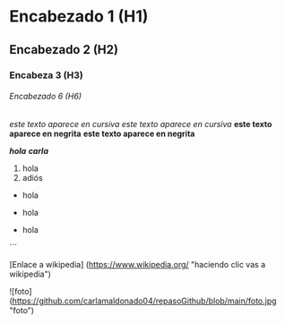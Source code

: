 # Encabezado 1 (H1)
## Encabezado 2 (H2)
### Encabeza 3 (H3)
###### Encabezado 6 (H6)

*este texto aparece en cursiva*
_este texto aparece en cursiva_
**este texto aparece en negrita**
__este texto aparece en negrita__

_**hola**_ *__carla__*
1. hola
2. adiós

* hola
- hola
+ hola

 
<html>
 <head>
 </head>
</html>
  ```

 
 [Enlace a wikipedia] (https://www.wikipedia.org/  "haciendo clic vas a wikipedia")
 
 ![foto] (https://github.com/carlamaldonado04/repasoGithub/blob/main/foto.jpg "foto")

